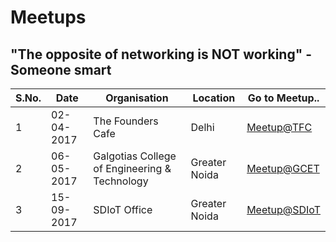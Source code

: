 # Meetups
## **"The opposite of networking is NOT working"** - Someone smart
|S.No.|Date|Organisation|Location|Go to Meetup..|
|---|---|---|---|---|
|1|02-04-2017|The Founders Cafe|Delhi|[Meetup@TFC](https://github.com/Team-SDIoT/SDIoT_Events/blob/master/Meetups/02-04-2017)|
|2|06-05-2017|Galgotias College of Engineering & Technology|Greater Noida|[Meetup@GCET](https://github.com/Team-SDIoT/SDIoT_Events/blob/master/Meetups/06-05-2017)|
|3|15-09-2017|SDIoT Office|Greater Noida|[Meetup@SDIoT](https://github.com/Team-SDIoT/SDIoT_Events/blob/master/Meetups/P4U%20Inaguration)|
